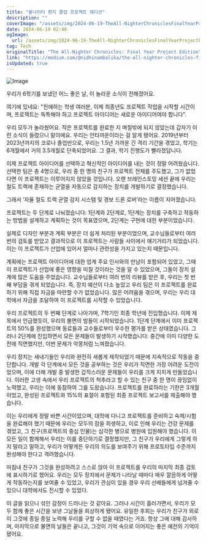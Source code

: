 ```yaml
---
title: "올나이터 편지 졸업 프로젝트 에디션"
description: ""
coverImage: "/assets/img/2024-06-19-TheAll-NighterChroniclesFinalYearProjectEdition_0.png"
date: 2024-06-19 02:40
ogImage:
  url: /assets/img/2024-06-19-TheAll-NighterChroniclesFinalYearProjectEdition_0.png
tag: Tech
originalTitle: "The All-Nighter Chronicles: Final Year Project Edition"
link: "https://medium.com/@nidhinambalika/the-all-nighter-chronicles-final-year-project-edition-1b452ebaff15"
isUpdated: true
---
```


![Image](/assets/img/2024-06-19-TheAll-NighterChroniclesFinalYearProjectEdition_0.png)

우리가 6학기를 보냈던 어느 좋은 날, 이 놀라운 소식이 전해졌어요.

여기에 있네요: "친애하는 학생 여러분, 이제 최종년도 프로젝트 작업을 시작할 시간이며, 프로젝트는 독특해야 하고 프로젝트 아이디어는 새로운 아이디어여야 합니다".

우리 모두가 놀라웠어요. 작은 프로젝트를 완료한 지 며칠밖에 되지 않았는데 갑자기 이런 소식이 들렸으니 말이에요. 우리는 안타까운이라는 걸 알게 됐어요. 2019년부터 2023년까지의 코로나 졸업반으로, 우리는 1.5년 가까운 긴 격리 기간을 겪었고, 학기는 6개월에서 거의 3.5개월로 단축되었어요. 그 결과, 학기 진행도가 빨라졌답니다.

<div class="content-ad"></div>

이제 프로젝트 아이디어를 선택하고 혁신적인 아이디어를 내는 것이 정말 어려웠습니다. 선택한 팀은 총 4명으로, 우리 중 한 명의 친구가 프로젝트 전체를 주도했고, 그가 없었다면 이 프로젝트는 이루어지지 않았을 것입니다.
오랜 브레인스토밍 세션 끝에 우리는 철도 트랙에 존재하는 균열을 자동으로 감지하는 장치를 개발하기로 결정했습니다.

그래서 ‘자율 철도 트랙 균열 감지 시스템 및 경보 드론 로버’라는 이름이 지어졌습니다.

프로젝트는 두 단계로 나눠졌습니다: 1단계와 2단계로, 1단계는 장치를 구축하고 작동하는 방법을 설계하고 계획하는 것이 목표였으며, 2단계는 구현에 대한 부분이었습니다.

실제로 디자인 부분과 계획 부분은 더 쉽게 처리된 부분이었으며, 교수님들로부터 여러 번의 검토를 받았고 결과적으로 이 프로젝트는 사람들 사이에서 얘기거리가 되었습니다. 이는 이 프로젝트가 산업에 있어서 얼마나 관련성을 가지고 있는지 때문입니다.

<div class="content-ad"></div>

계획에는 프로젝트 아이디어에 대한 업계 주요 인사와의 만남이 포함되어 있었고, 그때 이 프로젝트가 산업에 좋은 영향을 미칠 것이라는 것을 알 수 있었으며, 그들이 장치 설계에 많은 도움을 주었습니다. 교수님들로부터 여러 번의 리뷰를 받은 후, 우리는 첫 번째 부담을 겪게 되었습니다. 즉, 장치 예산이 다소 높았고 우리 팀은 이 프로젝트를 완료하기 위해 직접 자금을 마련할 수가 없었습니다. 많은 어려움을 겪으며, 우리는 우리 대학에서 자금을 조달하여 이 프로젝트를 시작할 수 있었습니다.

우리 프로젝트의 두 번째 단계로 나아가며, 7학기인 최종 학년에 진입했습니다. 이제 제목에서 언급했듯이, 우리의 불면의 밤들이 시작되었습니다. 1단계 단계에서 이미 프로젝트의 50%를 완성했으며 동료들과 교수들로부터 우수한 평가를 받은 상태였습니다. 그러나 2단계에 진입하면서 모든 문제들이 발생하기 시작했습니다. 중간에 이미 다양한 도전에 직면했지만, 이번 문제가 악몽처럼 느껴졌습니다.

우리 장치는 새내기들인 우리와 완전히 새롭게 제작되었기 때문에 지속적으로 작동을 중단합니다. 개발 각 단계에서 모든 것을 공부하는 것은 우리가 직면한 가장 어려운 도전이었으며, 이에 더해 개발 중 발생한 갑작스러운 문제들이 우리를 크게 지치게 만들었습니다. 이러한 고생 속에서 우리 프로젝트의 척추라고 할 수 있는 친구 중 한 명이 끊임없이 노력했고, 우리는 이에 동참하여 그를 도왔습니다. 프로젝트를 완료하라는 기한은 3개월이었고, 완성된 프로젝트와 15%의 표절이 포함된 최종 프로젝트 보고서를 제출해야 했습니다.

이는 우리에게 정말 바쁜 시간이었으며, 대학에 다니고 프로젝트를 준비하고 숙제/시험을 완료해야 했기 때문에 우리는 모두의 잠을 희생하고, 이로 인해 우리는 건강 문제를 겪었고, 그 친구(프로젝트의 중심 인물)는 심각한 병으로 병원에 입원해야 했습니다. 이 모든 일이 함께해서 우리는 이를 중단하기로 결정했지만, 그 친구가 우리에게 그렇게 하지 말라고 말하고, 우리가 어떻게든 우리의 의도를 보여주기 위해 프로토타입 수준까지 완성해야 한다고 격려했습니다.

<div class="content-ad"></div>

마침내 친구가 그것을 완성하려고 스스로 앉아 이 프로젝트를 우리의 마지막 최종 검토에 표시하기로 했어요. 우리는 모두 장치에서 문제가 나타날 때마다 매우 깔끔하게 어떻게 작동하는지를 보여줄 수 있었고, 우리가 관심이 있을 경우 우리 선배들에게 넘겨줄 수 있으니 대학에서도 전시할 수 있었다.

이 글을 읽으니 섞인 감정이 드러나는 것 같아요. 그러나 시간이 흘러가면서, 우리가 모두 함께 좋은 시간을 보낸 그날들을 회상하게 됐어요. 유일한 후회는 우리가 친구가 외로이 그것에 종일 종일 노력해 우리를 구할 수 없을 때였다는 거죠. 항상 그에 대해 감사하며, 마지막으로 불면의 날들은 끝나고, 그것이 기억 속으로 이어지는 좋은 예전의 기억이 됐어요.
